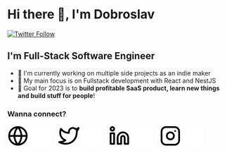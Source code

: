 # Hi there 👋, I'm Dobroslav

[![Twitter Follow](https://img.shields.io/twitter/follow/dobroslav_dev?color=1DA1F2&logo=twitter&style=for-the-badge)](https://twitter.com/intent/follow?original_referer=https://github.com/DobroslavR&screen_name=dobroslav_dev)

## I'm Full-Stack Software Engineer

- 🚀 I'm currently working on multiple side projects as an indie maker
- 📕 My main focus is on Fullstack development with React and NestJS
- 🤔 Goal for 2023 is to **build profitable SaaS product, learn new things and build stuff for people**!

### Wanna connect?

[![website](./img/globe-light.svg)](https://www.dobroslavradosavljevic.com/#gh-light-mode-only)
[![website](./img/globe-dark.svg)](https://www.dobroslavradosavljevic.com/#gh-dark-mode-only)
&nbsp;&nbsp;
[![website](./img/twitter-light.svg)](https://twitter.com/dobroslav_dev#gh-light-mode-only)
[![website](./img/twitter-dark.svg)](https://twitter.com/dobroslav_dev#gh-dark-mode-only)
&nbsp;&nbsp;
[![website](./img/linkedin-light.svg)](https://linkedin.com/in/dobroslav-radosavljevic#gh-light-mode-only)
[![website](./img/linkedin-dark.svg)](https://linkedin.com/in/dobroslav-radosavljevic#gh-dark-mode-only)
&nbsp;&nbsp;
[![website](./img/instagram-light.svg)](https://instagram.com/dobroslav.radosavljevic#gh-light-mode-only)
[![website](./img/instagram-dark.svg)](https://instagram.com/dobroslav.radosavljevic#gh-dark-mode-only)

[tweet_audience]: https://twitter.com/TweetAudienceHQ
